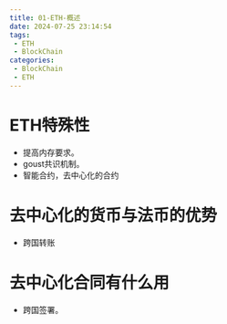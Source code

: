 ```yaml
---
title: 01-ETH-概述
date: 2024-07-25 23:14:54
tags: 
 - ETH
 - BlockChain
categories:
 - BlockChain
 - ETH
---
```


# ETH特殊性

- 提高内存要求。
- goust共识机制。
- 智能合约，去中心化的合约



# 去中心化的货币与法币的优势

- 跨国转账
# 去中心化合同有什么用

- 跨国签署。

